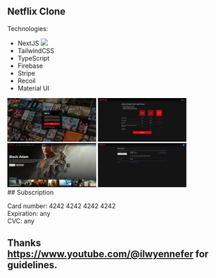 ## Netflix Clone

Technologies:

-   NextJS <img src="https://external-content.duckduckgo.com/iu/?u=https%3A%2F%2Fseeklogo.com%2Fimages%2FN%2Fnext-js-icon-logo-EE302D5DBD-seeklogo.com.png&f=1&nofb=1&ipt=fed8bb7173de017d670b6471cad826895a4c31ef58dcb9fd2b21aeef882d6efc&ipo=images">
-   TailwindCSS
-   TypeScript
-   Firebase
-   Stripe
-   Recoil
-   Material UI

<div style="display:flex justify-content:space-between">
    <img src="./readmePictures/loginScreen.png" style="width:40%" >
    <img src="./readmePictures/subscriptionScreen.png" style="width:40%" >
    <img src="./readmePictures/homepageScreen.png" style="width:40%">
    <img src="./readmePictures/accountScreen.png" style="width:40%">
</div>
## Subscription

Card number: 4242 4242 4242 4242<br>
Expiration: any<br>
CVC: any

## Thanks https://www.youtube.com/@ilwyennefer for guidelines.
